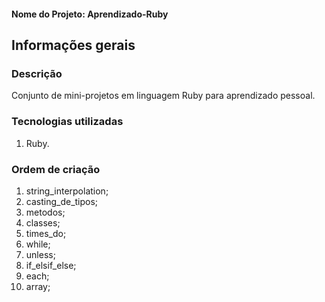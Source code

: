 #### Nome do Projeto: Aprendizado-Ruby

## Informações gerais

### Descrição

Conjunto de mini-projetos em linguagem Ruby para aprendizado pessoal.

### Tecnologias utilizadas

1. Ruby.

### Ordem de criação

1. string_interpolation;
2. casting_de_tipos;
3. metodos;
4. classes;
5. times_do;
6. while;
7. unless;
8. if_elsif_else;
9. each;
10. array;
